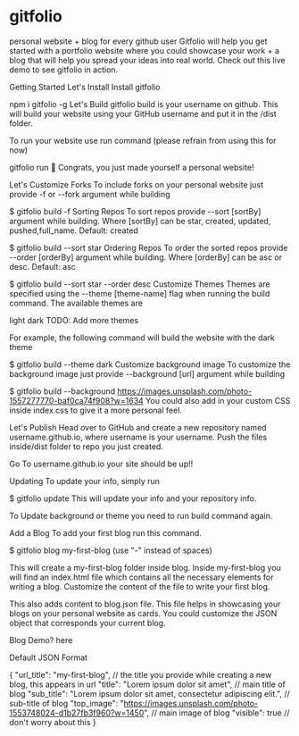 # gitfolio
personal website + blog for every github user Gitfolio will help you get started with a portfolio website where you could showcase your work + a blog that will help you spread your ideas into real world. Check out this live demo to see gitfolio in action.


Getting Started
Let's Install
Install gitfolio

npm i gitfolio -g
Let's Build
gitfolio build <username>
<username> is your username on github. This will build your website using your GitHub username and put it in the /dist folder.

To run your website use run command (please refrain from using this for now)

gitfolio run
🎉 Congrats, you just made yourself a personal website!

Let's Customize
Forks
To include forks on your personal website just provide -f or --fork argument while building

$ gitfolio build <username> -f
Sorting Repos
To sort repos provide --sort [sortBy] argument while building. Where [sortBy] can be star, created, updated, pushed,full_name. Default: created

$ gitfolio build <username> --sort star
Ordering Repos
To order the sorted repos provide --order [orderBy] argument while building. Where [orderBy] can be asc or desc. Default: asc

$ gitfolio build <username> --sort star --order desc
Customize Themes
Themes are specified using the --theme [theme-name] flag when running the build command. The available themes are

light
dark
TODO: Add more themes

For example, the following command will build the website with the dark theme

$ gitfolio build <username> --theme dark
Customize background image
To customize the background image just provide --background [url] argument while building

$ gitfolio build <username> --background https://images.unsplash.com/photo-1557277770-baf0ca74f908?w=1634
You could also add in your custom CSS inside index.css to give it a more personal feel.

Let's Publish
Head over to GitHub and create a new repository named username.github.io, where username is your username. Push the files inside/dist folder to repo you just created.

Go To username.github.io your site should be up!!

Updating
To update your info, simply run

$ gitfolio update
This will update your info and your repository info.

To Update background or theme you need to run build command again.

Add a Blog
To add your first blog run this command.

$ gitfolio blog my-first-blog
(use "-" instead of spaces)

This will create a my-first-blog folder inside blog. Inside my-first-blog you will find an index.html file which contains all the necessary elements for writing a blog. Customize the content of the file to write your first blog.

This also adds content to blog.json file. This file helps in showcasing your blogs on your personal website as cards. You could customize the JSON object that corresponds your current blog.

Blog Demo? here

Default JSON Format

{
  "url_title": "my-first-blog", // the title you provide while creating a new blog, this appears in url
  "title": "Lorem ipsum dolor sit amet", // main title of blog
  "sub_title": "Lorem ipsum dolor sit amet, consectetur adipiscing elit.", // sub-title of blog
  "top_image": "https://images.unsplash.com/photo-1553748024-d1b27fb3f960?w=1450", // main image of blog
  "visible": true // don't worry about this
}
